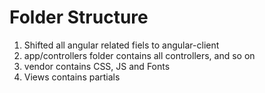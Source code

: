 # Folder Structure
1. Shifted all angular related fiels to angular-client
2. app/controllers folder contains all controllers, and so on
3. vendor contains CSS, JS and Fonts
4. Views contains partials